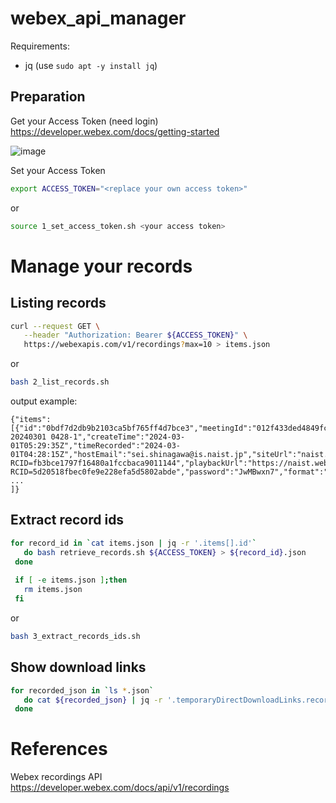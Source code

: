 # webex_api_manager

Requirements:
- jq (use `sudo apt -y install jq`)

## Preparation
Get your Access Token (need login)  
https://developer.webex.com/docs/getting-started

![image](https://github.com/SeitaroShinagawa/webex_api_manager/assets/7993233/9d8149ed-43cb-48c5-9f47-dff52a51728d)


Set your Access Token
```bash
export ACCESS_TOKEN="<replace your own access token>"
```
or 
```bash
source 1_set_access_token.sh <your access token>
```

# Manage your records

## Listing records
```bash
curl --request GET \
   --header "Authorization: Bearer ${ACCESS_TOKEN}" \
   https://webexapis.com/v1/recordings?max=10 > items.json
```
or
```bash
bash 2_list_records.sh
```

output example:
```
{"items":[{"id":"0bdf7d2db9b2103ca5bf765ff4d7bce3","meetingId":"012f433ded4849fcbf47c7947311a25a_I_286760567585116847","scheduledMeetingId":"012f433ded4849fcbf47c7947311a25a_20240301T043000Z","meetingSeriesId":"012f433ded4849fcbf47c7947311a25a","topic":"personal_meeting_hamada-20240301 0428-1","createTime":"2024-03-01T05:29:35Z","timeRecorded":"2024-03-01T04:28:15Z","hostEmail":"sei.shinagawa@is.naist.jp","siteUrl":"naist.webex.com","downloadUrl":"https://naist.webex.com/naist/lsr.php?RCID=fb3bce1797f16480a1fccbaca9011144","playbackUrl":"https://naist.webex.com/naist/ldr.php?RCID=5d20518fbec0fe9e228efa5d5802abde","password":"JwMBwxn7","format":"MP4","durationSeconds":3106,"sizeBytes":84416907,"shareToMe":false,"serviceType":"MeetingCenter","status":"available"},
...
]}
```

## Extract record ids
```bash
for record_id in `cat items.json | jq -r '.items[].id'`
   do bash retrieve_records.sh ${ACCESS_TOKEN} > ${record_id}.json
 done
 
 if [ -e items.json ];then
   rm items.json
 fi
```
or
```bash
bash 3_extract_records_ids.sh
```

## Show download links
```bash
for recorded_json in `ls *.json`
   do cat ${recorded_json} | jq -r '.temporaryDirectDownloadLinks.recordingDownloadLink'
 done
```

# References

Webex recordings API  
https://developer.webex.com/docs/api/v1/recordings
